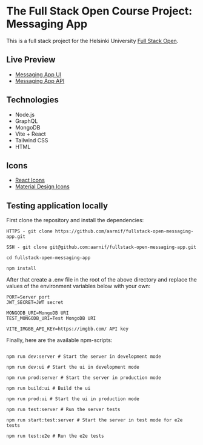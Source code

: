# The Full Stack Open Course Project: Messaging App

This is a full stack project for the Helsinki University [Full Stack Open](https://fullstackopen.com).

## Live Preview

- [Messaging App UI](https://fullstack-open-messaging-app.netlify.app)
- [Messaging App API](https://fullstack-open-messaging-app-api.onrender.com)

## Technologies

- Node.js
- GraphQL
- MongoDB
- Vite + React
- Tailwind CSS
- HTML

## Icons

- [React Icons](https://react-icons.github.io/react-icons/)
- [Material Design Icons](https://pictogrammers.com/library/mdi/)

## Testing application locally

First clone the repository and install the dependencies:

```
HTTPS - git clone https://github.com/aarnif/fullstack-open-messaging-app.git

SSH - git clone git@github.com:aarnif/fullstack-open-messaging-app.git

cd fullstack-open-messaging-app

npm install

```

After that create a .env file in the root of the above directory and replace the values of the environment variables below with your own:

```
PORT=Server port
JWT_SECRET=JWT secret

MONGODB_URI=MongoDB URI
TEST_MONGODB_URI=Test MongoDB URI

VITE_IMGBB_API_KEY=https://imgbb.com/ API key
```

Finally, here are the available npm-scripts:

```

npm run dev:server # Start the server in development mode

npm run dev:ui # Start the ui in development mode

npm run prod:server # Start the server in production mode

npm run build:ui # Build the ui

npm run prod:ui # Start the ui in production mode

npm run test:server # Run the server tests

npm run start:test:server # Start the server in test mode for e2e tests

npm run test:e2e # Run the e2e tests

```
